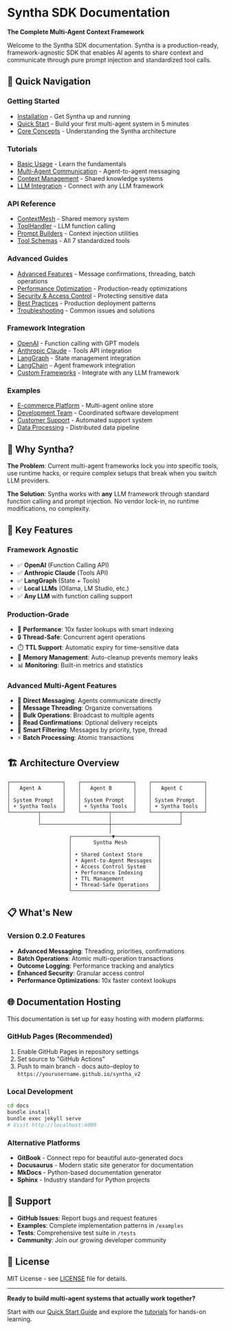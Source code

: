# Syntha SDK Documentation

**The Complete Multi-Agent Context Framework**

Welcome to the Syntha SDK documentation. Syntha is a production-ready, framework-agnostic SDK that enables AI agents to share context and communicate through pure prompt injection and standardized tool calls.

## 🚀 Quick Navigation

### Getting Started
- [Installation](guides/installation.md) - Get Syntha up and running
- [Quick Start](guides/quick-start.md) - Build your first multi-agent system in 5 minutes
- [Core Concepts](guides/core-concepts.md) - Understanding the Syntha architecture

### Tutorials
- [Basic Usage](tutorials/basic-usage.md) - Learn the fundamentals
- [Multi-Agent Communication](tutorials/agent-communication.md) - Agent-to-agent messaging
- [Context Management](tutorials/context-management.md) - Shared knowledge systems
- [LLM Integration](tutorials/llm-integration.md) - Connect with any LLM framework

### API Reference
- [ContextMesh](api/context-mesh.md) - Shared memory system
- [ToolHandler](api/tool-handler.md) - LLM function calling
- [Prompt Builders](api/prompt-builders.md) - Context injection utilities
- [Tool Schemas](api/tool-schemas.md) - All 7 standardized tools

### Advanced Guides
- [Advanced Features](guides/advanced-features.md) - Message confirmations, threading, batch operations
- [Performance Optimization](guides/performance.md) - Production-ready optimizations
- [Security & Access Control](guides/security.md) - Protecting sensitive data
- [Best Practices](guides/best-practices.md) - Production deployment patterns
- [Troubleshooting](guides/troubleshooting.md) - Common issues and solutions

### Framework Integration
- [OpenAI](guides/integrations/openai.md) - Function calling with GPT models
- [Anthropic Claude](guides/integrations/anthropic.md) - Tools API integration
- [LangGraph](guides/integrations/langgraph.md) - State management integration
- [LangChain](guides/integrations/langchain.md) - Agent framework integration
- [Custom Frameworks](guides/integrations/custom.md) - Integrate with any LLM framework

### Examples
- [E-commerce Platform](examples/ecommerce.md) - Multi-agent online store
- [Development Team](examples/dev-team.md) - Coordinated software development
- [Customer Support](examples/customer-support.md) - Automated support system
- [Data Processing](examples/data-processing.md) - Distributed data pipeline

## 🎯 Why Syntha?

**The Problem**: Current multi-agent frameworks lock you into specific tools, use runtime hacks, or require complex setups that break when you switch LLM providers.

**The Solution**: Syntha works with **any** LLM framework through standard function calling and prompt injection. No vendor lock-in, no runtime modifications, no complexity.

## 🔑 Key Features

### Framework Agnostic
- ✅ **OpenAI** (Function Calling API)
- ✅ **Anthropic Claude** (Tools API) 
- ✅ **LangGraph** (State + Tools)
- ✅ **Local LLMs** (Ollama, LM Studio, etc.)
- ✅ **Any LLM** with function calling support

### Production-Grade
- 🚀 **Performance**: 10x faster lookups with smart indexing
- 🔒 **Thread-Safe**: Concurrent agent operations
- ⏱️ **TTL Support**: Automatic expiry for time-sensitive data
- 🧹 **Memory Management**: Auto-cleanup prevents memory leaks
- 📊 **Monitoring**: Built-in metrics and statistics

### Advanced Multi-Agent Features
- 💬 **Direct Messaging**: Agents communicate directly
- 🧵 **Message Threading**: Organize conversations
- 📢 **Bulk Operations**: Broadcast to multiple agents
- 📝 **Read Confirmations**: Optional delivery receipts
- 🎯 **Smart Filtering**: Messages by priority, type, thread
- ⚡ **Batch Processing**: Atomic transactions

## 🏗️ Architecture Overview

```
┌─────────────────┐    ┌─────────────────┐    ┌─────────────────┐
│   Agent A       │    │   Agent B       │    │   Agent C       │
│                 │    │                 │    │                 │
│ System Prompt   │    │ System Prompt   │    │ System Prompt   │
│ + Syntha Tools  │    │ + Syntha Tools  │    │ + Syntha Tools  │
└─────────┬───────┘    └─────────┬───────┘    └─────────┬───────┘
          │                      │                      │
          └──────────────────────┼──────────────────────┘
                                 │
                    ┌─────────────▼──────────────┐
                    │       Syntha Mesh          │
                    │                            │
                    │ • Shared Context Store     │
                    │ • Agent-to-Agent Messages  │
                    │ • Access Control System    │
                    │ • Performance Indexing     │
                    │ • TTL Management           │
                    │ • Thread-Safe Operations   │
                    └────────────────────────────┘
```

## 📋 What's New

### Version 0.2.0 Features
- **Advanced Messaging**: Threading, priorities, confirmations
- **Batch Operations**: Atomic multi-operation transactions
- **Outcome Logging**: Performance tracking and analytics
- **Enhanced Security**: Granular access control
- **Performance Optimizations**: 10x faster context lookups

## 🌐 Documentation Hosting

This documentation is set up for easy hosting with modern platforms:

### GitHub Pages (Recommended) 
1. Enable GitHub Pages in repository settings
2. Set source to "GitHub Actions"
3. Push to main branch - docs auto-deploy to `https://yourusername.github.io/syntha_v2`

### Local Development
```bash
cd docs
bundle install
bundle exec jekyll serve
# Visit http://localhost:4000
```

### Alternative Platforms
- **GitBook** - Connect repo for beautiful auto-generated docs
- **Docusaurus** - Modern static site generator for documentation  
- **MkDocs** - Python-based documentation generator
- **Sphinx** - Industry standard for Python projects

## 🤝 Support

- **GitHub Issues**: Report bugs and request features
- **Examples**: Complete implementation patterns in `/examples`
- **Tests**: Comprehensive test suite in `/tests`
- **Community**: Join our growing developer community

## 📄 License

MIT License - see [LICENSE](../LICENSE) file for details.

---

**Ready to build multi-agent systems that actually work together?**

Start with our [Quick Start Guide](guides/quick-start.md) and explore the [tutorials](tutorials/) for hands-on learning.
